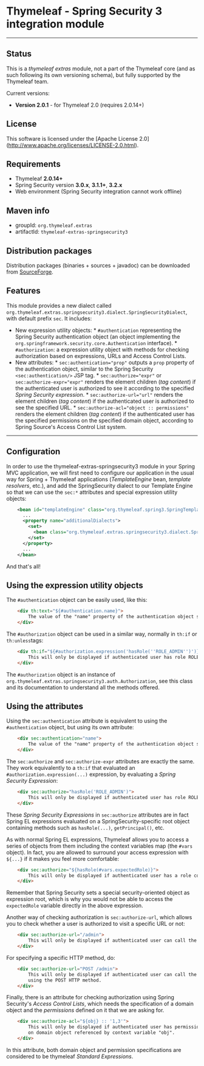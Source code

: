 
Thymeleaf - Spring Security 3 integration module
================================================

------------------------------------------------------------------------------

Status
------

This is a *thymeleaf extras* module, not a part of the Thymeleaf core (and as
such following its own versioning schema), but fully supported by the 
Thymeleaf team.

Current versions: 

  * **Version 2.0.1** - for Thymeleaf 2.0 (requires 2.0.14+)


License
-------

This software is licensed under the [Apache License 2.0]
(http://www.apache.org/licenses/LICENSE-2.0.html).


Requirements
------------

  *   Thymeleaf **2.0.14+**
  *   Spring Security version **3.0.x**, **3.1.1+**, **3.2.x**
  *   Web environment (Spring Security integration cannot work offline)


Maven info
----------

  *   groupId: `org.thymeleaf.extras`   
  *   artifactId: `thymeleaf-extras-springsecurity3`


Distribution packages
---------------------

Distribution packages (binaries + sources + javadoc) can be downloaded from [SourceForge](http://sourceforge.net/projects/thymeleaf/files/thymeleaf-extras-springsecurity3/).


Features
--------

This module provides a new dialect called `org.thymeleaf.extras.springsecurity3.dialect.SpringSecurityDialect`,
with default prefix `sec`. It includes:
  
  *   New expression utility objects:
    *   `#authentication` representing the Spring Security authentication object
	    (an object implementing the `org.springframework.security.core.Authentication` interface).
	*   `#authorization`: a expression utility object with methods for checking authorization
	    based on expressions, URLs and Access Control Lists.
  *   New attributes:
    *   `sec:authentication="prop"` outputs a `prop` property of the authentication object, similar to the
	    Spring Security `<sec:authentication/>` JSP tag.
    *   `sec:authorize="expr"` or `sec:authorize-expr="expr"` renders the element children (*tag content*)
	    if the authenticated user is authorized to see it according to the specified *Spring Security expression*.
    *   `sec:authorize-url="url"` renders the element children (*tag content*)
	    if the authenticated user is authorized to see the specified URL.
    *   `sec:authorize-acl="object :: permissions"` renders the element children (*tag content*)
	    if the authenticated user has the specified permissions on the specified domain object, according
	    to Spring Source's Access Control List system.

------------------------------------------------------------------------------

	
Configuration
-------------

In order to use the thymeleaf-extras-springsecurity3 module in your Spring MVC application,
we will first need to configure our application in the usual way for
Spring + Thymeleaf applications (*TemplateEngine* bean, *template resolvers*, 
etc.), and add the SpringSecurity dialect to our Template Engine so that we
can use the `sec:*` attributes and special expression utility objects:

```xml
    <bean id="templateEngine" class="org.thymeleaf.spring3.SpringTemplateEngine">
      ...
      <property name="additionalDialects">
        <set>
          <bean class="org.thymeleaf.extras.springsecurity3.dialect.SpringSecurityDialect"/>
        </set>
      </property>
	  ...
    </bean>
```

And that's all!




	
Using the expression utility objects
------------------------------------

The `#authentication` object can be easily used, like this:

```html
    <div th:text="${#authentication.name}">
        The value of the "name" property of the authentication object should appear here.
    </div>
```

The `#authorization` object can be used in a similar way, normally in `th:if` or `th:unless`tags:


```html
    <div th:if="${#authorization.expression('hasRole(''ROLE_ADMIN'')')}">
        This will only be displayed if authenticated user has role ROLE_ADMIN.
    </div>
```

The `#authorization` object is an instance of `org.thymeleaf.extras.springsecurity3.auth.Authorization`, see
this class and its documentation to understand all the methods offered.

	
	
Using the attributes
--------------------


Using the `sec:authentication` attribute is equivalent to using the `#authentication` object, but using its
own attribute:

```html
    <div sec:authentication="name">
        The value of the "name" property of the authentication object should appear here.
    </div>
```

The `sec:authorize` and `sec:authorize-expr` attributes are exactly the same. They work equivalently
to a `th:if` that evaluated an `#authorization.expression(...)` expression, by evaluating a 
*Spring Security Expression*:


```html
    <div sec:authorize="hasRole('ROLE_ADMIN')">
        This will only be displayed if authenticated user has role ROLE_ADMIN.
    </div>
```

These *Spring Security Expressions* in `sec:authorize` attributes are in fact Spring EL expressions
evaluated on a SpringSecurity-specific root object containing methods such as `hasRole(...)`, 
`getPrincipal()`, etc.

As with normal Spring EL expressions, Thymeleaf allows you to access a series of objects from them including
the context variables map (the `#vars` object). In fact, you are allowed to surround your access
expression with `${...}` if it makes you feel more comfortable:


```html
    <div sec:authorize="${hasRole(#vars.expectedRole)}">
        This will only be displayed if authenticated user has a role computed by the controller.
    </div>
```

Remember that Spring Security sets a special security-oriented object as expression root, which is why
you would not be able to access the `expectedRole` variable directly in the above expression. 


Another way of checking authorization is `sec:authorize-url`, which allows you to check whether a user
is authorized to visit a specific URL or not:


```html
    <div sec:authorize-url="/admin">
        This will only be displayed if authenticated user can call the "/admin" URL.
    </div>
```

For specifying a specific HTTP method, do:

```html
    <div sec:authorize-url="POST /admin">
        This will only be displayed if authenticated user can call the "/admin" URL
        using the POST HTTP method.
    </div>
```

Finally, there is an attribute for checking authorization using Spring Security's
*Access Control Lists*, which needs the specification of a domain object and the
*permissions* defined on it that we are asking for.


```html
    <div sec:authorize-acl="${obj} :: '1,3'">
        This will only be displayed if authenticated user has permissions "1" and "3"
        on domain object referenced by context variable "obj".
    </div>
```

In this attribute, both domain object and permission specifications are considered
to be thymeleaf *Standard Expressions*.